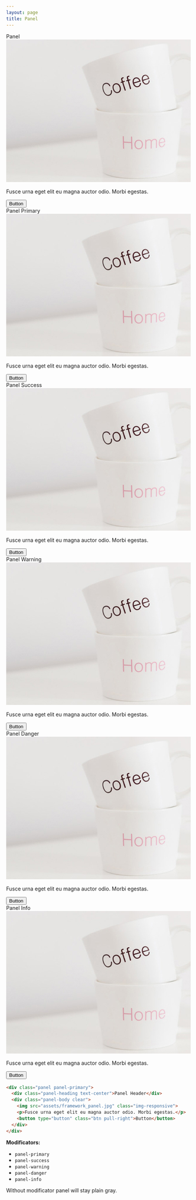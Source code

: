 ```yaml
---
layout: page
title: Panel
---
```


<div class="row">
  <div class="col-m-4">
    <div class="panel">
      <div class="panel-heading text-center">Panel</div>
      <div class="panel-body clear">
        <img src="assets/framework_panel.jpg" class="img-responsive">
        <p>Fusce urna eget elit eu magna auctor odio. Morbi egestas.</p>
        <button type="button" class="btn pull-right">Button</button>
      </div>
    </div>
  </div>
  <div class="col-m-4">
    <div class="panel panel-primary">
      <div class="panel-heading text-center">Panel Primary</div>
      <div class="panel-body clear">
        <img src="assets/framework_panel.jpg" class="img-responsive">
        <p>Fusce urna eget elit eu magna auctor odio. Morbi egestas.</p>
        <button type="button" class="btn btn-primary pull-right">Button</button>
      </div>
    </div>
  </div>
  <div class="col-m-4">
    <div class="panel panel-success">
      <div class="panel-heading text-center">Panel Success</div>
      <div class="panel-body clear">
        <img src="assets/framework_panel.jpg" class="img-responsive">
        <p>Fusce urna eget elit eu magna auctor odio. Morbi egestas.</p>
        <button type="button" class="btn btn-success pull-right">Button</button>
      </div>
    </div>
  </div>
</div>
<div class="row">
  <div class="col-m-4">
    <div class="panel panel-warning">
      <div class="panel-heading text-center">Panel Warning</div>
      <div class="panel-body clear">
        <img src="assets/framework_panel.jpg" class="img-responsive">
        <p>Fusce urna eget elit eu magna auctor odio. Morbi egestas.</p>
        <button type="button" class="btn btn-warning pull-right">Button</button>
      </div>
    </div>
  </div>
  <div class="col-m-4">
    <div class="panel panel-danger">
      <div class="panel-heading text-center">Panel Danger</div>
      <div class="panel-body clear">
        <img src="assets/framework_panel.jpg" class="img-responsive">
        <p>Fusce urna eget elit eu magna auctor odio. Morbi egestas.</p>
        <button type="button" class="btn btn-danger pull-right">Button</button>
      </div>
    </div>
  </div>
  <div class="col-m-4">
    <div class="panel panel-info">
      <div class="panel-heading text-center">Panel Info</div>
      <div class="panel-body clear">
        <img src="assets/framework_panel.jpg" class="img-responsive">
        <p>Fusce urna eget elit eu magna auctor odio. Morbi egestas.</p>
        <button type="button" class="btn btn-info pull-right">Button</button>
      </div>
    </div>
  </div>
</div>

```html
<div class="panel panel-primary">
  <div class="panel-heading text-center">Panel Header</div>
  <div class="panel-body clear">
    <img src="assets/framework_panel.jpg" class="img-responsive">
    <p>Fusce urna eget elit eu magna auctor odio. Morbi egestas.</p>
    <button type="button" class="btn pull-right">Button</button>
  </div>
</div>
```

**Modificators:**

* `panel-primary`
* `panel-success`
* `panel-warning`
* `panel-danger`
* `panel-info`

Without modificator panel will stay plain gray.
